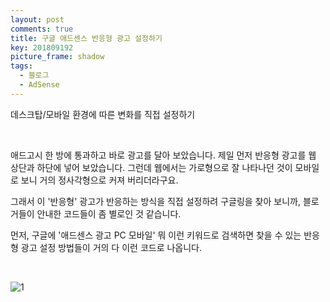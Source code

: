 ```yaml
---
layout: post
comments: true
title: 구글 애드센스 반응형 광고 설정하기
key: 201809192
picture_frame: shadow
tags:
  - 블로그
  - AdSense
---
```


데스크탑/모바일 환경에 따른 변화를 직접 설정하기

<!--more-->

<br>

애드고시 한 방에 통과하고 바로 광고를 달아 보았습니다.
제일 먼저 반응형 광고를 웹 상단과 하단에 넣어 보았습니다. 그런데 웹에서는 가로형으로 잘 나타나던 것이 모바일로 보니 거의 정사각형으로 커져 버리더라구요.

그래서 이 '반응형' 광고가 반응하는 방식을 직접 설정하려 구글링을 찾아 보니까, 블로거들이 안내한 코드들이 좀 별로인 것 같습니다.

먼저, 구글에 '애드센스 광고 PC 모바일' 뭐 이런 키워드로 검색하면 찾을 수 있는 반응형 광고 설정 방법들이 거의 다 이런 코드로 나옵니다.

<br>

![1](https://raw.githubusercontent.com/q0115643/my_blog/master/assets/images/responsive-ad/1.png)

